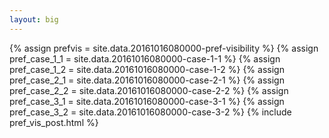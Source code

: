 ```yaml
---
layout: big
---
```

{% assign prefvis = site.data.20161016080000-pref-visibility %}
{% assign pref_case_1_1 = site.data.20161016080000-case-1-1 %}
{% assign pref_case_1_2 = site.data.20161016080000-case-1-2 %}
{% assign pref_case_2_1 = site.data.20161016080000-case-2-1 %}
{% assign pref_case_2_2 = site.data.20161016080000-case-2-2 %}
{% assign pref_case_3_1 = site.data.20161016080000-case-3-1 %}
{% assign pref_case_3_2 = site.data.20161016080000-case-3-2 %}
{% include pref_vis_post.html %}
